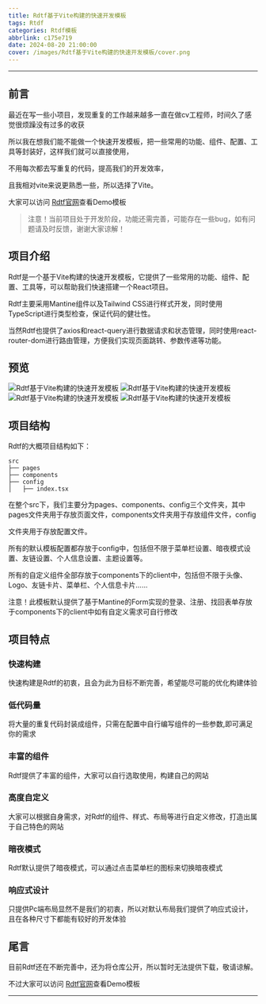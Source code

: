 ```yaml
---
title: Rdtf基于Vite构建的快速开发模板
tags: Rtdf
categories: Rtdf模板
abbrlink: c175e719
date: 2024-08-20 21:00:00
cover: /images/Rdtf基于Vite构建的快速开发模板/cover.png
---
```


---

## 前言

最近在写一些小项目，发现重复的工作越来越多一直在做cv工程师，时间久了感觉很烦躁没有过多的收获

所以我在想我们能不能做一个快速开发模板，把一些常用的功能、组件、配置、工具等封装好，这样我们就可以直接使用，

不用每次都去写重复的代码，提高我们的开发效率，

且我相对vite来说更熟悉一些，所以选择了Vite。

大家可以访问 [Rdtf官网](https://www.dawsons.love/)查看Demo模板

> 注意！当前项目处于开发阶段，功能还需完善，可能存在一些bug，如有问题请及时反馈，谢谢大家谅解！

## 项目介绍

Rdtf是一个基于Vite构建的快速开发模板，它提供了一些常用的功能、组件、配置、工具等，可以帮助我们快速搭建一个React项目。

Rdtf主要采用Mantine组件以及Tailwind CSS进行样式开发，同时使用TypeScript进行类型检查，保证代码的健壮性。

当然Rdtf也提供了axios和react-query进行数据请求和状态管理，同时使用react-router-dom进行路由管理，方便我们实现页面跳转、参数传递等功能。


## 预览

![Rdtf基于Vite构建的快速开发模板](/images/Rdtf基于Vite构建的快速开发模板/1.png)
![Rdtf基于Vite构建的快速开发模板](/images/Rdtf基于Vite构建的快速开发模板/2.png)
![Rdtf基于Vite构建的快速开发模板](/images/Rdtf基于Vite构建的快速开发模板/3.png)
![Rdtf基于Vite构建的快速开发模板](/images/Rdtf基于Vite构建的快速开发模板/4.png)


## 项目结构

Rdtf的大概项目结构如下：

```
src
├── pages
├── components
├── config
│   ├── index.tsx

```
在整个src下，我们主要分为pages、components、config三个文件夹，其中pages文件夹用于存放页面文件，components文件夹用于存放组件文件，config

文件夹用于存放配置文件。

所有的默认模板配置都存放于config中，包括但不限于菜单栏设置、暗夜模式设置、友链设置、个人信息设置、主题设置等。

所有的自定义组件全部存放于components下的client中，包括但不限于头像、Logo、友链卡片、菜单栏、个人信息卡片......

注意！此模板默认提供了基于Mantine的Form实现的登录、注册、找回表单存放于components下的client中如有自定义需求可自行修改

## 项目特点

### 快速构建

快速构建是Rdtf的初衷，且会为此为目标不断完善，希望能尽可能的优化构建体验

### 低代码量

将大量的重复代码封装成组件，只需在配置中自行编写组件的一些参数,即可满足你的需求

### 丰富的组件

Rdtf提供了丰富的组件，大家可以自行选取使用，构建自己的网站

### 高度自定义

大家可以根据自身需求，对Rdtf的组件、样式、布局等进行自定义修改，打造出属于自己特色的网站

### 暗夜模式

Rdtf默认提供了暗夜模式，可以通过点击菜单栏的图标来切换暗夜模式

### 响应式设计

只提供Pc端布局显然不是我们的初衷，所以对默认布局我们提供了响应式设计，且在各种尺寸下都能有较好的开发体验


## 尾言

目前Rdtf还在不断完善中，还为将仓库公开，所以暂时无法提供下载，敬请谅解。

不过大家可以访问 [Rdtf官网](https://www.dawsons.love/)查看Demo模板

---